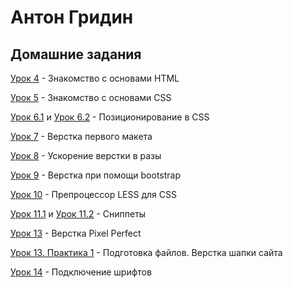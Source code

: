 # Антон Гридин
## Домашние задания

[Урок 4](https://oemg.github.io/lesson_4/ "Сверстать мини-книгу") - Знакомство с основами HTML

[Урок 5](https://oemg.github.io/lesson_5/ "Добавить стилей к мини-книге") - Знакомство с основами CSS

[Урок 6.1](https://oemg.github.io/lesson_6/homework_1/ "Создать документ html внутри которого должен находится элемент (шапка сайта с навигацией)") и [Урок 6.2](https://oemg.github.io/lesson_6/homework_2/ "Создать документ HTML, в котором находится блочный элемент шириной 300 пикселей и высотой 400 пикселей") - Позиционирование в CSS

[Урок 7](https://oemg.github.io/lesson_7/ "Сверстать макет на чистом HTML и CSS с использованием normalize или reset") - Верстка первого макета

[Урок 8](https://oemg.github.io/lesson_8/ "Сверстать ряд, в котором 6 иконок. Отображаться они должны с следующем виде:
1.На самых маленьких мониторах в ряд по 1 иконке
2.На маленьких мониторах в ряд по 2 иконки
3.На средних мониторах в ряд по 3 иконки
4.На больших мониторах в ряд по 6 колонок
в колонке все выровнять по центру") - Ускорение верстки в разы

[Урок 9](https://oemg.github.io/lesson_9/ "Сверстать и адаптировать под разные экраны макет с использованием библиотеки bootstrap 4") - Верстка при помощи bootstrap

[Урок 10](https://github.com/OEMG/OEMG.github.io/blob/master/lesson_10/homework.less "Напиши LESS код, который на выходе выдаст такой же код как в файле homework.css") - Препроцессор LESS для CSS

[Урок 11.1](https://raw.githubusercontent.com/OEMG/OEMG.github.io/master/lesson_11/homework_1.jpg "Сниппет первого стартового HTML шаблона") и [Урок 11.2](https://raw.githubusercontent.com/OEMG/OEMG.github.io/master/lesson_11/homework_2.jpg "Создай CSS сниппет, который развернет следующий код") - Сниппеты

[Урок 13](https://oemg.github.io/lesson_13/ "Сверстать форму в стиле Pixel Perfect") -  Верстка Pixel Perfect

[Урок 13. Практика 1](https://oemg.github.io/lesson_13_practice/ "Развернуть проект и сверстать шапку сайта") - Подготовка файлов. Верстка шапки сайта

[Урок 14](https://oemg.github.io/lesson_14/index.html "Подключи шрифты, которые указаны в html файле к этому сайту") - Подключение шрифтов
